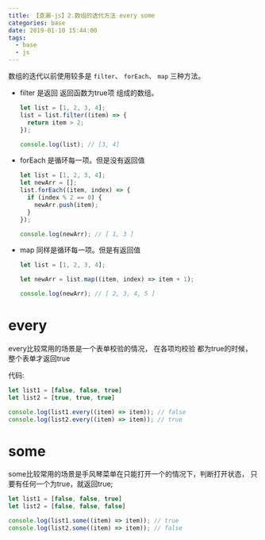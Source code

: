 ```yaml
---
title: 【查漏-js】2.数组的迭代方法 every some
categories: base
date: 2019-01-10 15:44:00
tags:
  - base
  - js
---
```

数组的迭代以前使用较多是 `filter`、 `forEach`、 `map` 三种方法。

- filter 是返回 返回函数为true项 组成的数组。
  ```javascript
  let list = [1, 2, 3, 4];
  list = list.filter((item) => {
    return item > 2;
  });

  console.log(list); // [3, 4]
  ```

- forEach 是循环每一项。但是没有返回值
  ```javascript
  let list = [1, 2, 3, 4];
  let newArr = [];
  list.forEach((item, index) => {
    if (index % 2 == 0) {
      newArr.push(item);
    }
  });

  console.log(newArr); // [ 1, 3 ]
  ```

- map 同样是循环每一项。但是有返回值
  ```javascript
  let list = [1, 2, 3, 4];

  let newArr = list.map((item, index) => item + 1);

  console.log(newArr); // [ 2, 3, 4, 5 ]
  ```
# every
every比较常用的场景是一个表单校验的情况，
在各项均校验 都为true的时候，整个表单才返回true

代码:
```javascript
let list1 = [false, false, true]
let list2 = [true, true, true]

console.log(list1.every((item) => item)); // false
console.log(list2.every((item) => item)); // true
```


# some
some比较常用的场景是手风琴菜单在只能打开一个的情况下，判断打开状态，
只要有任何一个为true，就返回true;
```javascript
let list1 = [false, false, true]
let list2 = [false, false, false]

console.log(list1.some((item) => item)); // true
console.log(list2.some((item) => item)); // false
```